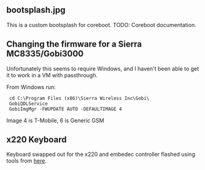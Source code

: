 ## bootsplash.jpg

This is a custom bootsplash for coreboot.
TODO: Coreboot documentation.

## Changing the firmware for a Sierra MC8335/Gobi3000

Unfortunately this seems to require Windows, and I haven't been able to get it to work in a VM with passthrough.

From Windows run:

```
 cd C:\Program Files (x86)\Sierra Wireless Inc\Gobi\
 GobiQDLService
 GobiImgMgr -FWUPDATE AUTO -DEFAULTIMAGE 4
```

Image 4 is T-Mobile, 6 is Generic GSM


## x220 Keyboard

Keyboard swapped out for the x220 and embedec controller flashed using tools from [here](//github.com/hamishcoleman/thinkpad-ec).
